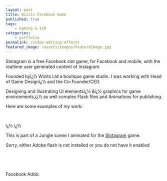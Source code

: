 ```yaml
---
layout: post
title: Wizits Facebook Game
published: true
tags:
    - Gaming & IxD
categories:
    - portfolio
permalink: /video-editing-effects
featured_image: /assets/images/FeatureImage.jpg
---
```

Slotagram is a free Facebook slot game, for Facebook and mobile, with the realtime user generated content of Instagram.
  
Founded byï¿½ Wizits Ltd a boutique game studio. I was working with Head of Game Designï¿½ and the Co-Founder/CEO.
  
Designing and illustrating UI elementsï¿½ &ï¿½ graphics for game environments,ï¿½ as well complex Flash files and Animations for publishing.

Here are some examples of my work:

[][1] [][2]

&nbsp;



ï¿½ ï¿½  

This is part of a Jungle scene I animated for the [Slotagram][3] game.

Sorry, either Adobe flash is not installed or you do not have it enabled 

&nbsp;

&nbsp;



Facebook Adds:





&nbsp;

&nbsp;

&nbsp;

&nbsp;

&nbsp;

 [1]: http://curlydesigner.com/wp-content/uploads/2015/07/ScreenShoot_InviteFriends.jpg
 [2]: http://curlydesigner.com/wp-content/uploads/2015/07/ScreenShoot_MyGifts.jpg
 [3]: https://www.facebook.com/slotagram